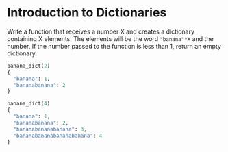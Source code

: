# Introduction to Dictionaries

Write a function that receives a number X and creates a dictionary containing X elements. The elements will be the word `"banana"*X` and the number. If the number passed to the function is less than 1, return an empty dictionary.

```python
banana_dict(2)
{
  "banana": 1,
  "bananabanana": 2
}
```

```python
banana_dict(4)
{
  "banana": 1,
  "bananabanana": 2,
  "bananabananabanana": 3,
  "bananabananabananabanana": 4
}
```
